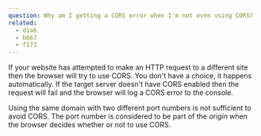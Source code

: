 ```yaml
---
question: Why am I getting a CORS error when I'm not even using CORS?
related:
  - d1a6
  - b667
  - f173
---
```


If your website has attempted to make an HTTP request to a different site then the browser will try to use CORS. You
don't have a choice, it happens automatically. If the target server doesn't have CORS enabled then the request will fail
and the browser will log a CORS error to the console.

Using the same domain with two different port numbers is not sufficient to avoid CORS. The port number is considered
to be part of the *origin* when the browser decides whether or not to use CORS.
